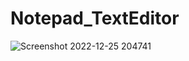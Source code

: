 # Notepad_TextEditor
![Screenshot 2022-12-25 204741](https://user-images.githubusercontent.com/37300997/209473513-ecc87104-9ca2-44a1-b002-bf099c5fab2d.jpg)
